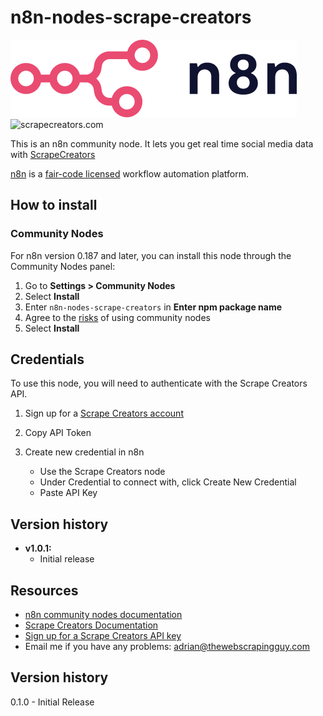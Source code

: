 # n8n-nodes-scrape-creators

![n8n.io - Workflow Automation](https://raw.githubusercontent.com/n8n-io/n8n/master/assets/n8n-logo.png)
![scrapecreators.com](https://scrapecreators.com/logo.png)

This is an n8n community node. It lets you get real time social media data with [ScrapeCreators](https://scrapecreators.com/)

[n8n](https://n8n.io/) is a [fair-code licensed](https://docs.n8n.io/reference/license/) workflow automation platform.

## How to install

### Community Nodes

For n8n version 0.187 and later, you can install this node through the Community Nodes panel:

1. Go to **Settings > Community Nodes**
2. Select **Install**
3. Enter `n8n-nodes-scrape-creators` in **Enter npm package name**
4. Agree to the [risks](https://docs.n8n.io/integrations/community-nodes/risks/) of using community nodes
5. Select **Install**

## Credentials

To use this node, you will need to authenticate with the Scrape Creators API.

1. Sign up for a [Scrape Creators account](https://app.scrapecreators.com/)
2. Copy API Token

3. Create new credential in n8n

   - Use the Scrape Creators node
   - Under Credential to connect with, click Create New Credential
   - Paste API Key

## Version history

- **v1.0.1:**
  - Initial release

## Resources

- [n8n community nodes documentation](https://docs.n8n.io/integrations/community-nodes/)
- [Scrape Creators Documentation](https://docs.scrapecreators.com/)
- [Sign up for a Scrape Creators API key](https://app.scrapecreators.com/)
- Email me if you have any problems: adrian@thewebscrapingguy.com

## Version history

0.1.0 - Initial Release

